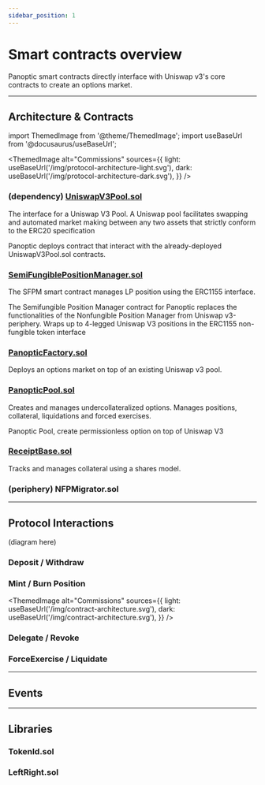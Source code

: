 ```yaml
---
sidebar_position: 1
---
```

# Smart contracts overview
Panoptic smart contracts directly interface with Uniswap v3's core contracts to create an options market.

---

## Architecture & Contracts

import ThemedImage from '@theme/ThemedImage';
import useBaseUrl from '@docusaurus/useBaseUrl';

<ThemedImage
  alt="Commissions"
  sources={{
    light: useBaseUrl('/img/protocol-architecture-light.svg'),
    dark: useBaseUrl('/img/protocol-architecture-dark.svg'),
  }}
/>




### (dependency) [UniswapV3Pool.sol](https://docs.uniswap.org/protocol/reference/core/UniswapV3Pool)
The interface for a Uniswap V3 Pool. A Uniswap pool facilitates swapping and automated market making between any two assets that strictly conform to the ERC20 specification

Panoptic deploys contract that interact with the already-deployed UniswapV3Pool.sol contracts.

### [SemiFungiblePositionManager.sol](/docs/developers/semifungiblepositionmanager)
The SFPM smart contract manages LP position using the ERC1155 interface.

The Semifungible Position Manager contract for Panoptic replaces the functionalities of the Nonfungible Position Manager from Uniswap v3-periphery. Wraps up to 4-legged Uniswap V3 positions in the ERC1155 non-fungible token interface


### [PanopticFactory.sol](/docs/developers/panopticfactory)
Deploys an options market on top of an existing Uniswap v3 pool.


### [PanopticPool.sol](/docs/developers/panopticpool)
Creates and manages undercollateralized options. Manages positions, collateral, liquidations and forced exercises.

Panoptic Pool, create permissionless option on top of Uniswap V3


### [ReceiptBase.sol](/docs/developers/receipt-token)
Tracks and manages collateral using a shares model.

### (periphery) NFPMigrator.sol

---


## Protocol Interactions

(diagram here)

### Deposit / Withdraw

### Mint / Burn Position

<ThemedImage
  alt="Commissions"
  sources={{
    light: useBaseUrl('/img/contract-architecture.svg'),
    dark: useBaseUrl('/img/contract-architecture.svg'),
  }}
/>


### Delegate / Revoke

### ForceExercise / Liquidate


---

## Events



---

## Libraries

### TokenId.sol

### LeftRight.sol

